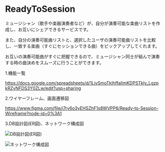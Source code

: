 # ReadyToSession

ミュージシャン（歌手や楽器演奏者など）が、自分が演奏可能な楽曲リストを作成し、お互いにシェアできるサービスです。

また、自分の演奏可能曲リストと、選択したユーザの演奏可能曲リストを比較し、一致する楽曲（すぐにセッションできる曲）をピックアップしてくれます。

お互いの演奏可能曲がすぐに把握できるので、ミュージシャン同士が組んで演奏する時の曲決めをスムーズに行うことができます。

1.機能一覧

https://docs.google.com/spreadsheets/d/1LivSmoTkIhffaIimKDPSTkly_LgzpkRZyNFDS3Y0ZLw/edit?usp=sharing

2.ワイヤーフレーム、画面遷移図

https://www.figma.com/file/i7rv6o3yEHSZhF1s8WVPP6/Ready-to-Session-Wireframe?node-id=0%3A1

3.DB設計図(ER図)、ネットワーク構成図

![DB設計図(ER図)](https://user-images.githubusercontent.com/59917584/194223679-378b4d63-051c-4d0b-aca5-a9cc791cd799.jpg)

![ネットワーク構成図](https://user-images.githubusercontent.com/59917584/194223725-173d4d32-f6cc-489e-a7c3-c0f70e9a21c4.jpg)
